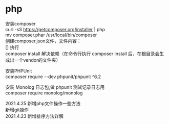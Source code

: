 # php
安装composer<br/>
curl -sS https://getcomposer.org/installer | php<br/>
mv composer.phar /usr/local/bin/composer<br/>
创建composer.json文件，文件内容：<br/>
[]
执行<br/>
composer install 解决依赖（在命令行执行 composer install 后，在根目录会生成出一个vendor的文件夹）<br/>

安装PHPUnit<br/>
composer require --dev phpunit/phpunit ^6.2<br/>

安装 Monolog 日志包,做 phpunit 测试记录日志用<br/>
composer require monolog/monolog<br/>

2021.4.25 新增php文件操作一些方法<br/>
          新增git操作<br/>
2021.4.23 新增排序方法详解<br/>



